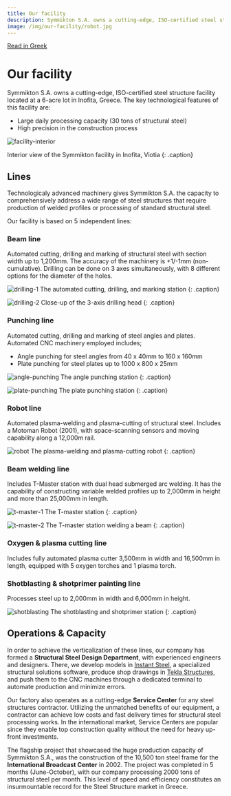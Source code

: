 ```yaml
---
title: Our facility
description: Symmikton S.A. owns a cutting-edge, ISO-certified steel structure facility located at a 6-acre lot in Inofita, Greece.
image: /img/our-facility/robot.jpg
---
```


[Read in Greek](/our-facility/gr)

# Our facility

Symmikton S.A. owns a cutting-edge, ISO-certified steel structure facility located at a 6-acre lot in Inofita, Greece. The key technological features of this facility are:* Large daily processing capacity (30 tons of structural steel)* High precision in the construction process![facility-interior](/img/our-facility/facility-interior.jpg)Interior view of the Symmikton facility in Inofita, Viotia
{: .caption}## Lines

Technologicaly advanced machinery gives Symmikton S.A. the capacity to comprehensively address a wide range of steel structures that require production of welded profiles or processing of standard structural steel.
Our facility is based on 5 independent lines:### Beam line
Automated cutting, drilling and marking of structural steel with section width up to 1,200mm. The accuracy of the machinery is +1/-1mm (non-cumulative). Drilling can be done on 3 axes simultaneously, with 8 different options for the diameter of the holes.

![drilling-1](/img/our-facility/drilling-1.jpg)
The automated cutting, drilling, and marking station
{: .caption}

![drilling-2](/img/our-facility/drilling-2.jpg)
Close-up of the 3-axis drilling head
{: .caption}### Punching lineAutomated cutting, drilling and marking of steel angles and plates. Automated CNC machinery employed includes;* Angle punching for steel angles from 40 x 40mm to 160 x 160mm * Plate punching for steel plates up to 1000 x 800 x 25mm 
![angle-punching](/img/our-facility/angle-punching.jpg)
The angle punching station
{: .caption}

![plate-punching](/img/our-facility/plate-punching.jpg)
The plate punching station
{: .caption}
### Robot lineAutomated plasma-welding and plasma-cutting of structural steel. Includes a Motoman Robot (2001), with space-scanning sensors and moving capability along a 12,000m rail.

![robot](/img/our-facility/robot.jpg)The plasma-welding and plasma-cutting robot
{: .caption}### Beam welding line
Includes T-Master station with dual head submerged arc welding. It has the capability of constructing variable welded profiles up to 2,000mm in height and more than 25,000mm in length.

![t-master-1](/img/our-facility/t-master-1.jpg)
The T-master station
{: .caption}
![t-master-2](/img/our-facility/t-master-2.jpg)
The T-master station welding a beam
{: .caption}### Oxygen & plasma cutting line
Includes fully automated plasma cutter 3,500mm in width and 16,500mm in length, equipped with 5 oxygen torches and 1 plasma torch.### Shotblasting & shotprimer painting line
Processes steel up to 2,000mm in width and 6,000mm in height.

![shotblasting](/img/our-facility/shotblasting.jpg)
The shotblasting and shotprimer station
{: .caption}## Operations & Capacity
In order to achieve the verticalization of these lines, our company has formed a **Structural Steel Design Department**, with experienced engineers and designers. There, we develop models in [Instant Steel](https://eng.ccs.gr/software/steel-structures/instant-steel/), a specialized structural solutions software, produce shop drawings in [Tekla Structures](https://www.tekla.com/us/products/tekla-structures), and push them to the CNC machines through a dedicated terminal to automate production and minimize errors.Our factory also operates as a cutting-edge **Service Center** for any steel structures contractor. Utilizing the unmatched benefits of our equipment, a contractor can achieve low costs and fast delivery times for structural steel processing works. In the international market, Service Centers are popular since they enable top construction quality without the need for heavy up-front investments.The flagship project that showcased the huge production capacity of Symmikton S.A., was the construction of the 10,500 ton steel frame for the **International Broadcast Center** in 2002. The project was completed in 5 months (June-October), with our company processing 2000 tons of structural steel per month. This level of speed and efficiency constitutes an insurmountable record for the Steel Structure market in Greece.
